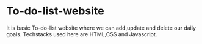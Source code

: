 # To-do-list-website
It is basic To-do-list website where we can add,update and delete our daily goals. Techstacks used here are HTML,CSS and Javascript.
